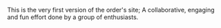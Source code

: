 This is the very first version of the order's site; A collaborative, engaging and fun effort done by a group of enthusiasts. 